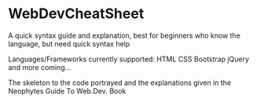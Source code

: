 # WebDevCheatSheet
A quick syntax guide and explanation, best for beginners who know the language, but need quick syntax help

Languages/Frameworks currently supported:
HTML
CSS
Bootstrap
jQuery
and more coming...



The skeleton to the code portrayed and the explanations given in the Neophytes Guide To Web.Dev. Book
